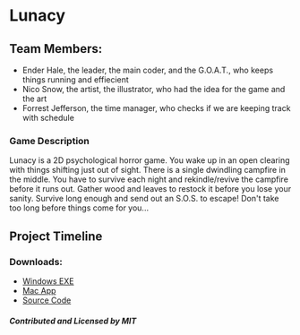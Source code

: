 # Lunacy

## Team Members:
* Ender Hale, the leader, the main coder, and the G.O.A.T., who keeps things running and effiecient
* Nico Snow, the artist, the illustrator, who had the idea for the game and the art
* Forrest Jefferson, the time manager, who checks if we are keeping track with schedule
  
### Game Description
Lunacy is a 2D psychological horror game. You wake up in an open clearing with things shifting just out of sight. There is a single dwindling campfire in the middle. You have to survive each night and rekindle/revive the campfire before it runs out. Gather wood and leaves to restock it before you lose your sanity. Survive long enough and send out an S.O.S. to escape! Don't take too long before things come for you...

## Project Timeline



### Downloads:
* [Windows EXE]()
* [Mac App]()
* [Source Code](https://github.com/BugSlayer360/GroupGame/tree/main/src)

##### Contributed and Licensed by MIT
